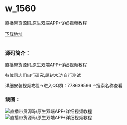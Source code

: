 # w_1560
直播带货源码/原生双端APP+详细视频教程
<br/></br>
[下载地址](https://www.uuid2.com/1560.html "下载地址")
<br/></br>
<h3>源码简介：</h3>
<p>直播带货源码/原生双端APP+详细视频教程<p>
<p>各位同志们自行研究,原封未动,自行测试<p>
<p>详细安装视频教程->进入QQ群：778639596 ->搜索名称查看<p>
<h3>截图：</h3>
<img src="https://www.uuid2.com/wp-content/uploads/img/202109/5515b6f595.jpg" alt="直播带货源码/原生双端APP+详细视频教程"><img src="https://www.uuid2.com/wp-content/uploads/img/202109/e3dcef9217.jpg" alt="直播带货源码/原生双端APP+详细视频教程">

